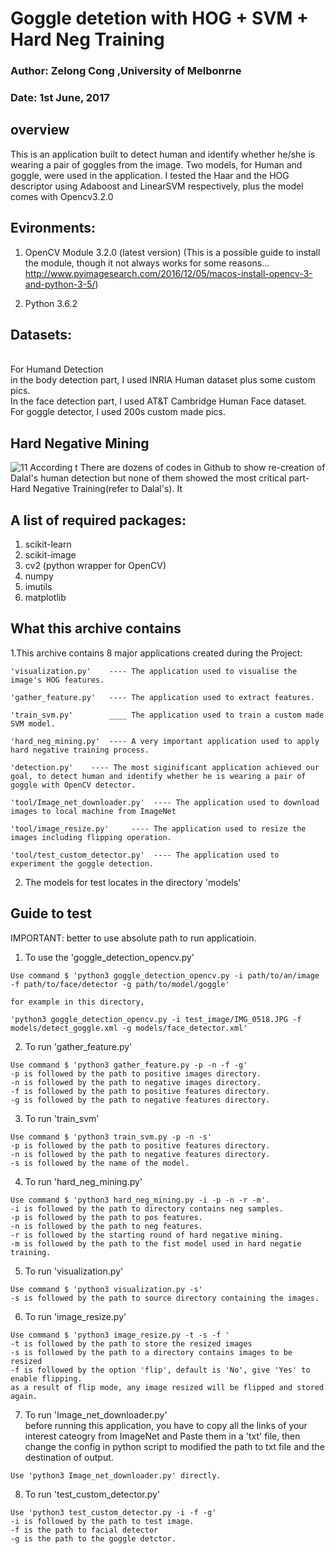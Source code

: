 
# Goggle detetion with HOG + SVM + Hard Neg Training
### Author: Zelong Cong ,University of Melbonrne
### Date:   1st June, 2017
## overview
This is an application built to detect human and identify whether he/she is wearing a pair of goggles from the image. Two models, for Human and goggle, were used in the application. I tested the Haar and the HOG descriptor using Adaboost and LinearSVM respectively, plus the model comes with Opencv3.2.0 

## Evironments:

1. OpenCV Module 3.2.0 (latest version)
   (This is a possible guide to install the module, though it not always works for some reasons...
     http://www.pyimagesearch.com/2016/12/05/macos-install-opencv-3-and-python-3-5/)

2. Python 3.6.2

## Datasets:
<br>For Humand Detection<br>
in the body detection part, I used INRIA Human dataset plus some custom pics.
<br>In the face detection part, I used AT&T Cambridge Human Face dataset.
<br>For goggle detector, I used 200s custom made pics.

## Hard Negative Mining
![11](./image/xx.png)
According t
There are dozens of codes in Github to show re-creation of Dalal's human detection but none of them showed the most critical part- Hard Negative Training(refer to Dalal's). 
It 

## A list of required packages:

1. scikit-learn
2. scikit-image
3. cv2 (python wrapper for OpenCV)
4. numpy
5. imutils
6. matplotlib

## What this archive contains

1.This archive contains 8 major applications created during the Project:

	'visualization.py'    ---- The application used to visualise the image's HOG features.

	'gather_feature.py'   ---- The application used to extract features.

	'train_svm.py'        ____ The application used to train a custom made SVM model.

	'hard_neg_mining.py'  ---- A very important application used to apply hard negative training process.

	'detection.py'    ---- The most siginificant application achieved our goal, to detect human and identify whether he is wearing a pair of goggle with OpenCV detector.

	'tool/Image_net_downloader.py'  ---- The application used to download images to local machine from ImageNet

	'tool/image_resize.py'     ---- The application used to resize the images including flipping operation.

	'tool/test_custom_detector.py'  ---- The application used to experiment the goggle detection.

2. The models for test locates in the directory 'models'

## Guide to test

IMPORTANT: better to use absolute path to run applicatioin.

1. To use the 'goggle_detection_opencv.py' 
```
Use command $ 'python3 goggle_detection_opencv.py -i path/to/an/image -f path/to/face/detector -g path/to/model/goggle'

for example in this directory, 

'python3 goggle_detection_opencv.py -i test_image/IMG_0518.JPG -f models/detect_goggle.xml -g models/face_detector.xml'
```
2. To run 'gather_feature.py'
```
Use command $ 'python3 gather_feature.py -p -n -f -g'
-p is followed by the path to positive images directory.
-n is followed by the path to negative images directory.
-f is followed by the path to positive features directory.
-g is followed by the path to negative features directory.
```
3. To run 'train_svm'
```
Use command $ 'python3 train_svm.py -p -n -s'
-p is followed by the path to positive features directory.
-n is followed by the path to negative features directory.
-s is followed by the name of the model.
```
4. To run 'hard_neg_mining.py'
```
Use command $ 'python3 hard_neg_mining.py -i -p -n -r -m'.
-i is followed by the path to directory contains neg samples.
-p is followed by the path to pos features.
-n is followed by the path to neg features.
-r is followed by the starting round of hard negative mining.
-m is followed by the path to the fist model used in hard negatie training.
```
5. To run 'visualization.py'
```
Use command $ 'python3 visualization.py -s'
-s is followed by the path to source directory containing the images.
```
6. To run 'image_resize.py'
```
Use command $ 'python3 image_resize.py -t -s -f '
-t is followed by the path to store the resized images
-s is followed by the path to a directory contains images to be resized
-f is followed by the option 'flip', default is 'No', give 'Yes' to enable flipping.
as a result of flip mode, any image resized will be flipped and stored again.
```
7. To run 'Image_net_downloader.py'
<br>before running this application, you have to copy all the links of your interest cateogry from ImageNet and Paste them in a 'txt' file, then change the config in python script to modified the path to txt file and the destination of output.</br>
```
Use 'python3 Image_net_downloader.py' directly.

```
8. To run 'test_custom_detector.py'
```
Use 'python3 test_custom_detector.py -i -f -g'
-i is followed by the path to test image.
-f is the path to facial detector
-g is the path to the goggle detctor.
```
